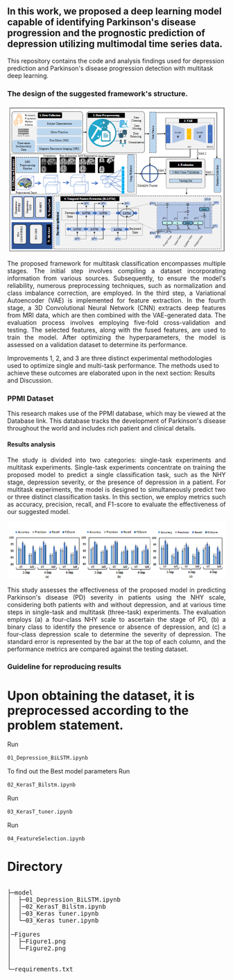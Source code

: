 In this work, we proposed a deep learning model capable of identifying Parkinson's disease progression and the prognostic prediction of depression utilizing multimodal time series data.
-------------
This repository contains the code and analysis findings used for depression prediction and Parkinson's disease progression detection with multitask deep learning.



### The design of the suggested framework's structure.

<div align="center">
  
![Alt text](Figures/figure2.png "framework")  
  
</div>

<p align="justify">
The proposed framework for multitask classification encompasses multiple stages. The initial step involves compiling a dataset incorporating information from various sources. Subsequently, to ensure the model's reliability, numerous preprocessing techniques, such as normalization and class imbalance correction, are employed. In the third step, a Variational Autoencoder (VAE) is implemented for feature extraction. In the fourth stage, a 3D Convolutional Neural Network (CNN) extracts deep features from MRI data, which are then combined with the VAE-generated data. The evaluation process involves employing five-fold cross-validation and testing. The selected features, along with the fused features, are used to train the model. After optimizing the hyperparameters, the model is assessed on a validation dataset to determine its performance.
</p>

Improvements 1, 2, and 3 are three distinct experimental methodologies used to optimize single and multi-task performance. The methods used to achieve these outcomes are elaborated upon in the next section: Results and Discussion.




### PPMI Dataset 
<p align="justify">
This research makes use of the PPMI database, which may be viewed at the Database link. This database tracks the development of Parkinson's disease throughout the world and includes rich patient and clinical details.
</p>

#### Results analysis
<p align="justify">
The study is divided into two categories: single-task experiments and multitask experiments. Single-task experiments concentrate on training the proposed model to predict a single classification task, such as the NHY stage, depression severity, or the presence of depression in a patient. For multitask experiments, the model is designed to simultaneously predict two or three distinct classification tasks. In this section, we employ metrics such as accuracy, precision, recall, and F1-score to evaluate the effectiveness of our suggested model.
</p>
<div align="center">
  
![Alt text](Figures/figure1.png "Results")  

</div>
<p align="justify">
This study assesses the effectiveness of the proposed model in predicting Parkinson's disease (PD) severity in patients using the NHY scale, considering both patients with and without depression, and at various time steps in single-task and multitask (three-task) experiments. The evaluation employs (a) a four-class NHY scale to ascertain the stage of PD, (b) a binary class to identify the presence or absence of depression, and (c) a four-class depression scale to determine the severity of depression. The standard error is represented by the bar at the top of each column, and the performance metrics are compared against the testing dataset.
</p>

### Guideline for reproducing results 

# Upon obtaining the dataset, it is preprocessed according to the problem statement.

Run 
```bash
01_Depression_BiLSTM.ipynb 
```
To find out the Best model parameters 
Run
```bash
02_KerasT_Bilstm.ipynb    
```
Run
```bash
03_KerasT_tuner.ipynb    
```
Run
```bash
04_FeatureSelection.ipynb    
```
# Directory
<pre>

├─model
│  ├─01_Depression_BiLSTM.ipynb
│  │─02_KerasT_Bilstm.ipynb      
│  │─03_Keras tuner.ipynb 
│  └─03_Keras tuner.ipynb        
│
│─Figures
│  ├─Figure1.png
│  └─Figure2.png   
│  
│   
└─requirements.txt
</pre>
